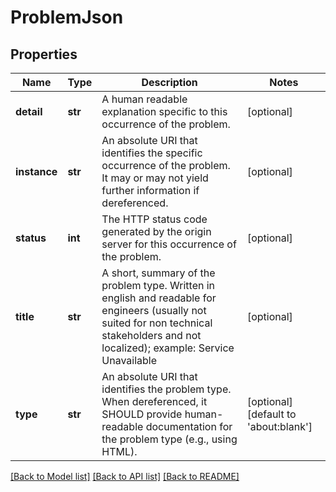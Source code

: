# ProblemJson

## Properties
Name | Type | Description | Notes
------------ | ------------- | ------------- | -------------
**detail** | **str** | A human readable explanation specific to this occurrence of the problem. | [optional] 
**instance** | **str** | An absolute URI that identifies the specific occurrence of the problem. It may or may not yield further information if dereferenced. | [optional] 
**status** | **int** | The HTTP status code generated by the origin server for this occurrence of the problem. | [optional] 
**title** | **str** | A short, summary of the problem type. Written in english and readable for engineers (usually not suited for non technical stakeholders and not localized); example: Service Unavailable | [optional] 
**type** | **str** | An absolute URI that identifies the problem type. When dereferenced, it SHOULD provide human-readable documentation for the problem type (e.g., using HTML). | [optional] [default to 'about:blank']

[[Back to Model list]](../README.md#documentation-for-models) [[Back to API list]](../README.md#documentation-for-api-endpoints) [[Back to README]](../README.md)

